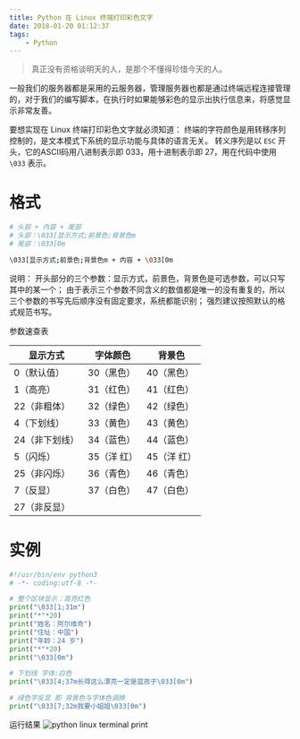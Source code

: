 ```yaml
---
title: Python 在 Linux 终端打印彩色文字
date: 2018-01-20 01:12:37
tags:
    - Python
---
```


> 真正没有资格谈明天的人，是那个不懂得珍惜今天的人。

一般我们的服务器都是采用的云服务器，管理服务器也都是通过终端远程连接管理的，对于我们的编写脚本，在执行时如果能够彩色的显示出执行信息来，将感觉显示非常友善。

<!-- more -->

要想实现在 Linux 终端打印彩色文字就必须知道：
终端的字符颜色是用转移序列控制的，是文本模式下系统的显示功能与具体的语言无关。
转义序列是以 `ESC` 开头，它的ASCII码用八进制表示即 033，用十进制表示即 27，用在代码中使用 `\033` 表示。

# 格式

``` bash
# 头部 + 内容 + 尾部
# 头部：\033[显示方式;前景色;背景色m
# 尾部：\033[0m

\033[显示方式;前景色;背景色m + 内容 + \033[0m
```

说明：
开头部分的三个参数：显示方式，前景色，背景色是可选参数，可以只写其中的某一个；
由于表示三个参数不同含义的数值都是唯一的没有重复的，所以三个参数的书写先后顺序没有固定要求，系统都能识别；
强烈建议按照默认的格式规范书写。

参数速查表

| 显示方式 | 字体颜色 | 背景色 |
| ---- | ---- | ---- |
| 0（默认值） | 30（黑色） | 40（黑色）  | 
| 1（高亮） | 31（红色）| 41（红色）|
| 22（非粗体） | 32（绿色）| 42（绿色）| 
| 4（下划线） | 33（黄色）| 43（黄色） | 
| 24（非下划线） | 34（蓝色）| 44（蓝色） | 
| 5（闪烁） | 35（洋 红）| 45（洋 红） |
| 25（非闪烁）| 36（青色）| 46（青色）| 
| 7（反显）| 37（白色）| 47（白色）| 
| 27（非反显）| | | 

# 实例

``` python
#!/usr/bin/env python3
# -*- coding:utf-8 -*-

# 整个区块显示：高亮红色
print("\033[1;31m")
print("*"*20)
print("姓名：阿尔维奇")
print("住址：中国")
print("年龄：24 岁")
print("*"*20)
print("\033[0m")

# 下划线 字体:白色
print("\033[4;37m长得这么漂亮一定是蓝孩子\033[0m")

# 绿色字反显 即 背景色与字体色调换
print("\033[7;32m我要小姐姐\033[0m")
```

运行结果
![python linux terminal print](/img/201801/pythonterminal/py_terminal.png)